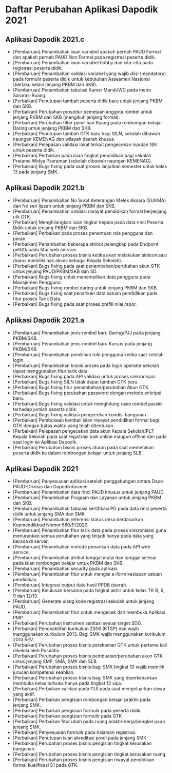 # Daftar Perubahan Aplikasi Dapodik 2021

## Aplikasi Dapodik 2021.c

- [Pembaruan] Penambahan isian variabel apakah pernah PAUD Formal dan apakah pernah PAUD Non Formal pada registrasi peserta didik.
- [Pembaruan] Penambahan isian variabel hobby dan cita-cita pada registrasi peserta didik.
- [Pembaruan] Penambahan validasi variabel yang wajib diisi (mandatory) pada formulir peserta didik untuk kebutuhan Assesmen Nasional (berlaku selain jenjang PKBM dan SKB).
- [Pembaruan] Penambahan tabulasi Kamar Mandi/WC pada menu Sarpras-Ruang.
- [Perbaikan] Penutupan tambah peserta didik baru untuk jenjang PKBM dan SKB.
- [Perbaikan] Perubahan prosedur pemetaan anggota rombel untuk jenjang PKBM dan SKB (mengikuti jenjang formal).
- [Perbaikan] Perubahan filter pemilihan Ruang pada rombongan belajar Daring untuk jenjang PKBM dan SKB.
- [Perbaikan] Penutupan tambah GTK baru bagi SILN, sekolah dibawah naungan KEMENAG dan wilayah daerah khusus.
- [Perbaikan] Pelepasan validasi lokal terkait pengecekan inputan NIK untuk peserta didik.
- [Perbaikan] Perbaikan pada isian tingkat pendidikan bagi sekolah Pratama Widya Pasraman (sekolah dibawah naungan KEMENAG).
- [Perbaikan] Bugs fixing pada saat proses lanjutkan semester untuk kelas 13 pada jenjang SMK.

## Aplikasi Dapodik 2021.b

- [Pembaruan] Penambahan No Surat Keterangan Melek Aksara (SUKMA) dan No seri Ijazah untuk jenjang PKBM dan SKB.
- [Pembaruan] Penambahan validasi riwayat pendidikan formal berjenjang utk GTK.
- [Perbaikan] Menghilangkan isian lingkar kepala pada data rinci Peserta Didik untuk jenjang PKBM dan SKB.
- [Perbaikan] Perbaikan pada proses penentuan role pengguna dan peran.
- [Perbaikan] Penambahan beberapa atribut pelengkap pada Endpoint getGtk pada fitur web service.
- [Perbaikan] Perubahan proses bisnis ketika akan melakukan sinkronisasi (harus memiliki hak akses sebagai Kepala Sekolah).
- [Perbaikan] Bugs fixing pada saat penambahan/perubahan akun GTK untuk jenjang PAUD/PKBM/SKB dan SD.
- [Perbaikan] Bugs fixing untuk menampilkan data pengguna pada Manajemen Pengguna.
- [Perbaikan] Bugs fixing rombel daring untuk jenjang PKBM dan SKB.
- [Perbaikan] Bugs fixing saat penarikan data satuan pendidikan pada fitur proses Tarik Data.
- [Perbaikan] Bugs fixing pada saat proses prefill nilai rapor.

## Aplikasi Dapodik 2021.a

- [Pembaruan] Penambahan jenis rombel baru Daring/PJJ pada jenjang PKBM/SKB.
- [Pembaruan] Penambahan jenis rombel baru Kursus pada jenjang PKBM/SKB.
- [Pembaruan] Penambahan pemilihan role pengguna ketika saat setelah login.
- [Pembaruan] Penambahan bisnis proses pada login operator sekolah dapat menggunakan fitur tarik data.
- [Perbaikan] Bugs fixing pada API validasi untuk proses sinkronisasi.
- [Perbaikan] Bugs fixing SILN tidak dapat tambah GTK baru.
- [Perbaikan] Bugs fixing fitur penambahan/perubahan Akun GTK.
- [Perbaikan] Bugs fixing perubahan password dengan metode enkripsi baru.
- [Perbaikan] Bugs fixing validasi untuk menghitung rasio rombel paralel terhadap jumlah peserta didik.
- [Perbaikan] Bugs fixing validasi pengecekan kondisi bangunan.
- [Perbaikan] Pembukaan kembali isian riwayat pendidikan formal bagi GTK dengan batas waktu yang telah ditentukan.
- [Perbaikan] Pelepasan pengecekan data akun Kepala Sekolah/PLT Kepala Sekolah pada saat registrasi baik online maupun offline dan pada saat login ke Aplikasi Dapodik.
- [Perbaikan] Perubahan bisnis proses aturan pada saat memetakan peserta didik ke dalam rombongan belajar untuk jenjang SLB.

## Aplikasi Dapodik 2021

- [Pembaruan] Penyesuaian aplikasi setelah penggabungan antara Dapo PAUD-Dikmas dan Dapodikdasmen.
- [Pembaruan] Penambahan data rinci PAUD khusus untuk jenjang PAUD.
- [Pembaruan] Penambahan Program dan Layanan untuk jenjang PKBM dan SKB.
- [Pembaruan] Penambahan tabulasi sertifikasi PD pada data rinci peserta didik untuk jenjang SMA dan SMK
- [Pembaruan] Penambahan referensi status desa berdasarkan Kepmendikbud Nomor 580/P/2020.
- [Pembaruan] Penambahan fitur tarik data pada proses sinkronisasi guna menurunkan semua perubahan yang terjadi hanya pada data yang berada di server.
- [Pembaruan] Penambahan metode penarikan data pada API web service.
- [Pembaruan] Penambahan atribut tanggal mulai dan tanggal selesai pada isian rombongan belajar untuk PKBM dan SKB.
- [Pembaruan] Penambahan security pada aplikasi.
- [Pembaruan] Penambahan fitur untuk mengisi e-form kesiapan satuan pendidikan.
- [Pembaruan] Integrasi output data hasil PPDB daerah.
- [Pembaruan] Kelulusan bersama pada tingkat akhir untuk kelas TK B, 6, 9 dan 12/13.
- [Pembaruan] Generate ulang kode registrasi sekolah untuk jenjang PAUD.
- [Pembaruan] Penambahan fitur untuk mengecek dan membuka Aplikasi PMP.
- [Perbaikan] Perubahan instrumen sanitasi sesuai target SDG.
- [Perbaikan] Penonaktifan kurikulum 2006 (KTSP) dan wajib menggunakan kurikulum 2013. Bagi SMK wajib menggunakan kurikulum 2013 REV.
- [Perbaikan] Perubahan proses bisnis perekaman GTK untuk pertama kali dikelola oleh Pusdatin.
- [Perbaikan] Perubahan proses bisnis pembuatan/perubahan akun GTK untuk jenjang SMP, SMA, SMK dan SLB.
- [Perbaikan] Perubahan proses bisnis bagi SMK tingkat 10 wajib memilih jurusan kompetensi keahlian.
- [Perbaikan] Perubahan proses bisnis bagi SMK yang diperkenankan membuka kelas terbuka hanya pada tingkat 12 saja.
- [Perbaikan] Perbaikan validasi pada GUI pada saat mengeluarkan siswa yang aktif.
- [Perbaikan] Perbaikan pengisian rombongan belajar praktik pada jenjang SMK.
- [Perbaikan] Perbaikan pengisian formulir pada peserta didik.
- [Perbaikan] Perbaikan pengisian formulir pada GTK
- [Perbaikan] Perbaikan fitur ubah pada ruang praktik kerja/bengkel pada jenjang SMK.
- [Perbaikan] Penyesuaian formulir pada halaman registrasi.
- [Perbaikan] Penutupan isian akreditasi prodi pada jenjang SMK.
- [Perbaikan] Perubahan proses bisnis pengisian tingkat kerusakan bangunan.
- [Perbaikan] Perubahan proses bisnis pengisian tingkat kerusakan ruang.
- [Perbaikan] Perubahan proses bisnis pengisian riwayat pendidikan formal kualifikasi S1 pada GTK.
